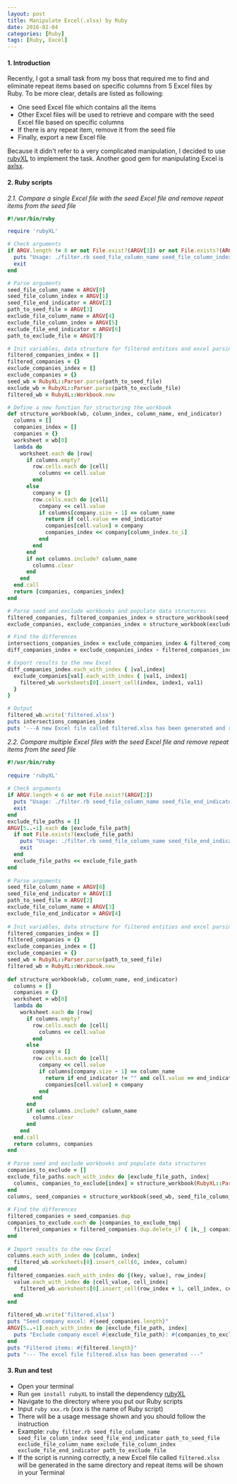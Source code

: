 ```yaml
---
layout: post
title: Manipulate Excel(.xlsx) by Ruby
date: 2016-02-04
categories: [Ruby]
tags: [Ruby, Excel]
---
```


#### 1. Introduction

Recently, I got a small task from my boss that required me to find and eliminate repeat items based on specific columns from 5 Excel files by Ruby. To be more clear, details are listed as following:

- One seed Excel file which contains all the items
- Other Excel files will be used to retrieve and compare with the seed Excel file based on specific columns
- If there is any repeat item, remove it from the seed file
- Finally, export a new Excel file

Because it didn't refer to a very complicated manipulation, I decided to use [rubyXL](https://github.com/weshatheleopard/rubyXL) to implement the task. Another good gem for manipulating Excel is [axlsx](https://github.com/randym/axlsx). 

#### 2. Ruby scripts

*2.1. Compare a single Excel file with the seed Excel file and remove repeat items from the seed file*
 
```ruby
#!/usr/bin/ruby

require 'rubyXL'

# Check arguments
if ARGV.length != 8 or not File.exist?(ARGV[3]) or not File.exists?(ARGV[7])
  puts "Usage: ./filter.rb seed_file_column_name seed_file_column_index seed_file_end_indicator path_to_seed_file exclude_file_column_name exclude_file_column_index exclude_file_end_indicator path_to_exclude_file"
  exit
end

# Parse arguments
seed_file_column_name = ARGV[0]
seed_file_column_index = ARGV[1]
seed_file_end_indicator = ARGV[2]
path_to_seed_file = ARGV[3]
exclude_file_column_name = ARGV[4]
exclude_file_column_index = ARGV[5] 
exclude_file_end_indicator = ARGV[6]
path_to_exclude_file = ARGV[7]

# Init variables, data structure for filtered entities and excel parsing
filtered_companies_index = []
filtered_companies = {}
exclude_companies_index = []
exclude_companies = {}
seed_wb = RubyXL::Parser.parse(path_to_seed_file)
exclude_wb = RubyXL::Parser.parse(path_to_exclude_file)
filtered_wb = RubyXL::Workbook.new

# Define a new function for structuring the workbook
def structure_workbook(wb, column_index, column_name, end_indicator)
  columns = []
  companies_index = []
  companies = {}
  worksheet = wb[0]
  lambda do
    worksheet.each do |row|
      if columns.empty?
        row.cells.each do |cell|
          columns << cell.value
        end
      else
        company = []
        row.cells.each do |cell|
          company << cell.value
          if columns[company.size - 1] == column_name
            return if cell.value == end_indicator
            companies[cell.value] = company
            companies_index << company[column_index.to_i]
          end
        end
      end
      if not columns.include? column_name
        columns.clear
      end
    end
  end.call
  return [companies, companies_index]
end

# Parse seed and exclude workbooks and populate data structures
filtered_companies, filtered_companies_index = structure_workbook(seed_wb, seed_file_column_index, seed_file_column_name, seed_file_end_indicator)
exclude_companies, exclude_companies_index = structure_workbook(exclude_wb, exclude_file_column_index, exclude_file_column_name, exclude_file_end_indicator)

# Find the differences
intersections_companies_index = exclude_companies_index & filtered_companies_index
diff_companies_index = exclude_companies_index - filtered_companies_index

# Export results to the new Excel
diff_companies_index.each_with_index { |val,index|
  exclude_companies[val].each_with_index { |val1, index1|
    filtered_wb.worksheets[0].insert_cell(index, index1, val1)
  }
}

# Output
filtered_wb.write('filtered.xlsx')
puts intersections_companies_index
puts '---A new Excel file called filtered.xlsx has been generated and repeat items are shown above!---'
```


*2.2. Compare multiple Excel files with the seed Excel file and remove repeat items from the seed file* 

```ruby
#!/usr/bin/ruby
​
require 'rubyXL'
​
# Check arguments
if ARGV.length < 6 or not File.exist?(ARGV[2])
  puts "Usage: ./filter.rb seed_file_column_name seed_file_end_indicator path_to_seed_file exclude_file_column_name exclude_file_end_indicator path_to_exclude_file path_to_exclude_file .."
  exit
end
exclude_file_paths = []
ARGV[5..-1].each do |exclude_file_path|
  if not File.exists?(exclude_file_path)
    puts "Usage: ./filter.rb seed_file_column_name seed_file_end_indicator path_to_seed_file exclude_file_column_name exclude_file_end_indicator path_to_exclude_file path_to_exclude_file .."
    exit
  end
  exclude_file_paths << exclude_file_path
end
​
# Parse arguments
seed_file_column_name = ARGV[0]
seed_file_end_indicator = ARGV[1]
path_to_seed_file = ARGV[2]
exclude_file_column_name = ARGV[3]
exclude_file_end_indicator = ARGV[4]
​
# Init variables, data structure for filtered entities and excel parsing
filtered_companies_index = []
filtered_companies = {}
exclude_companies_index = []
exclude_companies = {}
seed_wb = RubyXL::Parser.parse(path_to_seed_file)
filtered_wb = RubyXL::Workbook.new
​
def structure_workbook(wb, column_name, end_indicator)
  columns = []
  companies = {}
  worksheet = wb[0]
  lambda do
    worksheet.each do |row|
      if columns.empty?
        row.cells.each do |cell|
          columns << cell.value
        end
      else
        company = []
        row.cells.each do |cell|
          company << cell.value
          if columns[company.size - 1] == column_name
            return if end_indicator != "" and cell.value == end_indicator
            companies[cell.value] = company
          end
        end
      end
      if not columns.include? column_name
        columns.clear
      end
    end
  end.call
  return columns, companies
end
​
# Parse seed and exclude workbooks and populate data structures
companies_to_exclude = []
exclude_file_paths.each_with_index do |exclude_file_path, index|
  columns, companies_to_exclude[index] = structure_workbook(RubyXL::Parser.parse(exclude_file_path), exclude_file_column_name, exclude_file_end_indicator)
end
columns, seed_companies = structure_workbook(seed_wb, seed_file_column_name, seed_file_end_indicator)
​
# Find the differences
filtered_companies = seed_companies.dup
companies_to_exclude.each do |companies_to_exclude_tmp|
  filtered_companies = filtered_companies.dup.delete_if { |k,_| companies_to_exclude_tmp.key?(k) }
end
​
# Import results to the new Excel
columns.each_with_index do |column, index|
  filtered_wb.worksheets[0].insert_cell(0, index, column)
end
filtered_companies.each_with_index do |(key, value), row_index|
  value.each_with_index do |cell_value, cell_index|
    filtered_wb.worksheets[0].insert_cell(row_index + 1, cell_index, cell_value)
  end
end
​
filtered_wb.write('filtered.xlsx')
puts "Seed company excel: #{seed_companies.length}"
ARGV[5..-1].each_with_index do |exclude_file_path, index|
  puts "Exclude company excel #{exclude_file_path}: #{companies_to_exclude[index].length}"
end
puts "Filtered items: #{filtered.length}"
puts "--- The excel file filtered.xlsx has been generated ---"
```

#### 3. Run and test

- Open your terminal
- Run `gem install rubyXL` to install the dependency [rubyXL](https://github.com/weshatheleopard/rubyXL)
- Navigate to the directory where you put our Ruby scripts
- Input `ruby xxx.rb` (xxx is the name of Ruby script)
- There will be a usage message shown and you should follow the instruction
- Example: `ruby filter.rb seed_file_column_name seed_file_column_index seed_file_end_indicator path_to_seed_file exclude_file_column_name exclude_file_column_index exclude_file_end_indicator path_to_exclude_file`
- If the script is running correctly, a new Excel file called `filtered.xlsx` will be generated in the same directory and repeat items will be shown in your Terminal